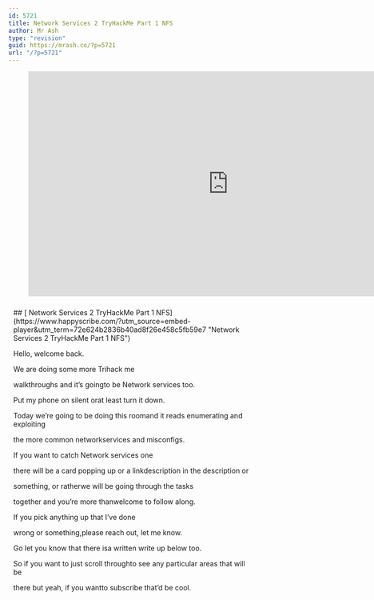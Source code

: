 ```yaml
---
id: 5721
title: Network Services 2 TryHackMe Part 1 NFS
author: Mr Ash
type: "revision"
guid: https://mrash.co/?p=5721
url: "/?p=5721"
---
```


<figure class="wp-block-embed is-type-video is-provider-youtube wp-block-embed-youtube wp-embed-aspect-16-9 wp-has-aspect-ratio"><div class="wp-block-embed__wrapper"><iframe allow="accelerometer; autoplay; clipboard-write; encrypted-media; gyroscope; picture-in-picture" allowfullscreen="" frameborder="0" height="450" loading="lazy" src="https://www.youtube.com/embed/lBWxgGQObuo?feature=oembed" title="Network Services 2 TryHackMe Part 1 NFS" width="800"></iframe></div></figure><div id="hs-embed-container" style="position:relative;display:flex;width:100%;height:600px;"><div id="hs-embed-placeholder" style="position:absolute;top:0;bottom:0;left:0;right:0;margin:10px;overflow:auto;font-size: 14px !important">## [ Network Services 2 TryHackMe Part 1 NFS](https://www.happyscribe.com/?utm_source=embed-player&utm_term=72e624b2836b40ad8f26e458c5fb59e7 "Network Services 2 TryHackMe Part 1 NFS")

Hello, welcome back.

We are doing some more Trihack me

walkthroughs and it’s goingto be Network services too.

Put my phone on silent orat least turn it down.

Today we’re going to be doing this roomand it reads enumerating and exploiting

the more common networkservices and misconfigs.

If you want to catch Network services one

there will be a card popping up or a linkdescription in the description or

something, or ratherwe will be going through the tasks

together and you’re more thanwelcome to follow along.

If you pick anything up that I’ve done

wrong or something,please reach out, let me know.

Go let you know that there isa written write up below too.

So if you want to just scroll throughto see any particular areas that will be

there but yeah, if you wantto subscribe that’d be cool.

Otherwise no pressure.

No pressure.Cool.

So let’s get started with task one,

get connected and we’llread this through together.

I do this, I sort of like skim areasand then when I miss things I go back.

So if you want to pause and read in moredetail, of course you can do that.

Before I go, I’m just going to hit

the start machine on task three becausewe’ll be focusing, this is part one.

So we’ll be doing NFS.

So tasks one to four in this video.

Okay, with that all out of the way,let’s get into it.

So we’ve got task one, get connected.Hello and welcome.

This room is a sequel for the firstNetwork Service room which was great.

Similarly it will explore a few morecommon network services,

vulnerabilities and misconfigs that we’relikely to find in CTF and Pen tests.

So that’s cool.So yeah, pretty much we need that.

Also we need to do Linux fundamentalsif you haven’t done that.

Also got some walkthroughs if you’d want.

Otherwise go back,

make sure we’re connected on the Open VPNso you can always test by pinging

ten and if you’re on the networkyou will get some back.

Awesome.

So there’s also a little bit aboutthis not being a WiFi hacking room.

Okay, I should do that one though,it’s going to come up a couple of times.

Cool.Got our IP there.

I’m just going to quicklytry and ping that.

Cool, boxes up.Awesome.

So NFS stands for Network File System

and allows a system to share directoriesand files with others over a network.

By using NFS, users and programs can

access files on remote systemsalmost as if they were local files.

It does this by mounting all ora portion of a file system on a server.

The portion of the file system that ismounting can be accessed by clients

with whatever privilegesare assigned to each file.

I’m used to manifest in Windows

environments from where I’ve worked,but it’s cool learning about it in a Linux

environment too and howthat they can both do it.

So how does it work?

We don’t need to understand a technical

exchange too much to beable to exploit it.

However, this is somethingthat interests you.

There is a link herethat I will read one day.

First the client I will request amount

directory from the remote host and a localdirectory just the same way as like

a physical device like plugginga USB or a hard driver’s line.

The mount service then will actto connect to the relevant mount damian.

I don’t know how we say this using RPC.

So another protocol

the server checks if the user haspermissions to mount whatever directory

has been requested it will return a filehandle which uniquely identifies each file

and directory that is on the surfaceI’m getting the sense of things.

RPC calls place the Nfsd,the NFS damian or Damon on the server.

This calls and takes the file handle

the name of the file to be accessed,the user’s user ID and the group’s ID.

So checking its permissions,

these are used determiningthe access rights or permissions.

This is what control user permissions ie.

Read and writer files.

So what runs it?

Using the protocol we can transferfiles between computers and Windows.

Other non Windows OS like Linux Mac.

And it’s pretty universal.

I honestly always thought that this wasjust purely for Windows

because isn’t a computer running windowsserver can act as an NFS server

clients likewise NFS allowedWindows based computers.

So yeah, it can go either way.

I thought the whole new file thing wasa Windows thing, but this is network file

system but I associateit with the new files.

I get that mixed up.

So they’re different here Samoor sir,

I’ve got all this linked off that Iwill I promise I will read it again.

So let’s go throughthe questions together.

We’ve got what does NFS stand for?

Network file system.

I’ve got such a bad memory.

What process allows an NFS clientto interact with a remote directory as

through as though itwas a physical device.

What process allows ourNFS client the process?

What was the process we had back up here?

Mounting are we calling it?

I think mounting?

Yeah,caviar I have done this but it was

a little bit ago so Idon’t remember everything.

I remember some things.

So there might be typical bit of problem

solving and going back over and reading reremembering to what does NFS use

to represent filesand directories on the server?

Good question.What does it use to represent files?

Uses the file handle.

Is that one what are you looking for?Two words?

Yeah, I think it’s the file handle.

It’s one that says this is the thing

that it uses to connectbut I think it uses the file handle.

We had a hint.What does the operating user says?

Yeah, mounting.

Cool.

What protocol does NFS use to communicatebetween the server and the client.

So there was another protocol

that it specified in some PC.

Awesome.

What two pieces of user data does the NFS

server take as parametersfor controlling user permissions?

Format?Parameter one and parameter two.

So something.

So under the file handle we gotthe name of the file to be accessed.

We’ve got the user, so we gotthe user ID and group ID.

I’m pretty sure.

Now I remember.

Can a windows NFS chef file with a linux?

You can if we remember up here itsaid that it can go either way.

So what runs it?

Everything can run it one wayand everything can run the other way.

So the next kind of Linux yeah,Linux can share files with macOS clients.

Everybody’s happy.

What’s the latest version of NFS released?

So I don’t know.

Let’s have a look.

Network file system for NFS.

So we got V two, we gotV three, we got V four.

So I’m going to take it v four being

the largest number and not seeinganything else by just scanning around.

Version four came out December 2000.

We got 4.1 2010 and we got 4.2

from 2016 and it does say since 2016.

So as of 2020 there’s nothing new so far.

But being 2022, maybe theremight be something new.

How long was it?Between six years.

So maybe we got to wait a few more years.Cool.

So that’s going to be our understanding.

NFS.

So we’ll close that one.

So let’s go over to task three for NFS.

And we’ve already started our machine,

we already pinged it,so we should be good to go.

So before I go and read this,I know we do have to go ahead and do

a port scan, so it’s going to tellus about mounting and shares.

So what I’m going to do is I’m going

to run the port scan,then I’m going to do a bit of reading,

going to let that run in the backgroundand maybe by the time we finish reading

it’ll all be done, otherwiseI’ll just skip the video.

So let’s go and do an Nmap against our

machine that is not our machine,that is the version of anniversary.

But we’re going to do a coupleof switches like always.

Double VV forbos I’m goingto make sure I do a couple A.

I’m actually going to just do this.

This was from last scan,

so if you want to go ahead and copythat or you’ve already got it.

I’ve gone ahead and actually createda network services two directory.

So I’m going to

output to a Scanport file and justhave a scan port back up just in case.

But the thing we do want to change,that’s not how terminals work actually.

We do want to just make surewe put in our IP in there.

So if you’re unfamiliar with the switches,that’s all good.

I’m learning two this was the all or

aggressive mode, which is going to tryand detect and run some scripts.

I think this is thengoing to run all ports.

So we’re trying to scan as many ports as

we can and get as muchinformation as we can.

And this is just outputting the file.

Cool, that should be cool.

So going to let that run.

Already found a couple of ports,so that’s very exciting.

So while that’s running in the background,let’s keep on going with what we got here.

All right, before we begin,

make sure to ploy the roomand give it some time to boot.

Yeah, it’s been booting for a while.Please.

This can take up to five minutes,so yeah, we’re good.

What is enumeration?

Enumeration is defined as a process,

establishes activeconnection to the target host to discover

potential attack vectorsin the system and blah, blah, blah.

Finding out stuff that’s probably a goodlink to use for blogging and stuff.

Cool.

So we’re going to findout stuff requirements.

In order to do more advanced enumeration

on NFS servers, we’regoing to use and shares.

We’re going to need a few tools.

So for this we have NFS common.Do I have?

NFS common.

I don’t believe I do.

So let’s just try an Apt.

Cool.

So it’s a package on the list,so let that do its thing.

It’s important to include shadow mount FC.

And let me use this shadow mount.

These are going to be useful tools when it

comes to extracting informationfrom Fchat.

If you like more informationabout this, please go here.

I’m all good.

You can install this by running aptinstall and it’s con, which we just did.

It’s part of the defaultrepositories from Linux distro.

That makes it easy.

Not that I don’t like installing differentthings from like GitHub and stuff, I mean,

it’s like fine, but it is nice whenthings are just like on your system.

I’m just going to run a quick abt.

What?

This keeps happening.I don’t know what is up.

See my terminal right now,I’m just going over.

I’m just going to runa quick update and upgrade.

Seriously, what is with thisterminal thing?

Okay, port scanning covered many times

before when you use Nmap,first up is port scan.

So anything else that weneed to know here?

You can do this.Just Nmap.

We use that NP for allthe ports mounting shares.

Your client system needs a directory where

content can be shared betweenthe house and the server.

So once we’re finished with our Nmap scan,

which is going to take a little while,we’re going to use mount Tmfsip.

So we’ll put our IP there and then share

and we’ll put it in our temp fileand create a mount and use a flag.

No locks.So that runs it as root.

Execute the mount command.

Which I assume is part of NFS common.

Or maybe not type of device to mountso T to specify the device type.

IP.The address of the NFS server.

And the name of the share.

So Share isn’t like a flag, this isjust a name, which could be anything.

In this case it’s just Share.Cool.

And no lock specifiesnot to use NLM locking.

So I have no idea what NLM locking is.

Network lock manager, purpose ofversion two and three.

This protocol is closelytied with NFS protocol.

Self shares handle fire.

Cool.

I now have still no idea what it is,but we don’t want it.

Good.

Okay, so now we understand our tools.

Conduct a thorough port,

scan all of your choosing and we wantto find out how many ports are open.

So out of the top thousand or so,

we do have two and we arelooking for a one digit answer.

This is a bit of a worry.

This is like what gets me.

Like, I don’t know if this isthe switch that makes it go longer.

You know what,

I’m going to undo it and I’m goingto use the T four to speed it up.

Okay, so you don’t have to wait through.

I’m going to skip ahead,but I’m going to run that.

And so our skin has finished.

Took little less time that we speed it up,

but it has tried to find a littlebit more about the ports.

So let’s go over the first question again.

Conduct a third.

How many ports are open?

So we’ve got one.Instead of counting them,

I’m going to try and do somethingthat I saw in another one.

We can just cut out the file that I

created, but we’ll justgrab anything that is open.

Cool.So a little bit easier.

123-4567 ports are open,so let’s just have a little bit.

So we’ve got SSH, we’ve got RPC binds.

So RPC was another protocol that NFS uses.

So it looks like they’reall got RPC or something.

We’ve got mount D on a couple of ports.

So not sure if these are like all the one

service and they just have multiple portsto use, or these are definitely different

services, thereforeneeding different ports.

No.

So which port contains the servicewe’re looking to enumerate?

So this is a bit tricky.

I’m assuming it’s goingto be one of these.

We’re looking for four digits.

It’s telling me that this is definitelythe one that actually says NFS,

so I’m going to just copy overthat number and put it in.

Cool, so that’s what we’re looking at.

If that wasn’t here, honestly,I wouldn’t be 100% sure.

I mean it does say NFS,but otherwise fair game.

Now use the user bin SMSHIe to list the NFS shares.

Okay, let’s try that.

So is show mounts.

Yes, it’s in the binary,so we can just run it as is

e, and then our IP address,which I will just copy over and let’s see

if that takes on so exportlist from this is under home.

Is that right or is that it?

Have I misunderstood that?

Home is literally it?

What is the name of the visible share?

Oh, that is it.That tripped me out.

I thought it was exporting a list to thisdirectory, but home is actually it.

Okay, cool.That’s cool.

All right, time to mountthe share to our local machine.

Let’s make the directory so make do.

And we’re putting this in our temporaryfolder with an absolute path.

I was going to create this mounting folderhere

so we can just list out everything elsein our temporary folder or directory.

Got a bunch of random stuff.

And then we’ve got ourmount that we just created.

Then we want to use the mount command webroke down earlier to

NFS share to the local machine changedirectory to where you mounted the share.

What is the name of the folder inside?

Okay, let’s go up NR and use this.

So we’re going to use the mount command.

Now, if you’re wondering,I don’t need pseudo privileges because I’m

already logged in as my most privilegeduser, so I don’t have to use that.

But when you use P for the type which was

NFS, then we’re going to paste in ourIP again, which I need to copy.

Thank you.Try hack me for putting it right there.

And then we’re going to put in the share.

So this share that we’reconnecting to is home.

That was the file that I saw.

Now, I don’t think weneed to put a file path.

I don’t think we need to do that.

Could be wrong.

Let’s see.

And then we’re going to put the locationof where we’re connecting this share to.

And then that last one, no lock,

which does the thing aboutthe thing that’s it cool.

See what it does.

So if it is working, it is going outand grabbing it and connecting it.

So if there’s a little bit of time delay,that’s not a bad thing.

So let’s list out what is in our temporary

and in that mount directoryand hopefully we see something great.

So that’s successful.

That means it’s worked, basically.

All right, let’s look inside this.

So you’re going to hit the up arrow

and we’re going to spell it outand hit tab and see what we’ve got.

So I can’t see anything,

but that doesn’t meanthere’s nothing there.

Let’s use Ll, which is shorthand for list.

Okay, I really don’t have anything there.

Looks like we’re inside a user’s home.

Okay, interesting.Let’s do a bit of research.

Now let’s have a look through the folders.

Which of these folders contain the keys?

Did I do something wrong?

Because I can’t actuallysee anything in this.

I may have to retrace my steps ifI have done something wrong here.

Cool.

I’m just silly because Ll doesn’tinclude the dasha I thought it did.

It only does the L, which it lists out.

But A includes all,which shows us all the files,

including hidden files,which has the period before it.

So there’s a little hint in here.

They bolded the letters RSA,which is the acronym for our RSA files.

So there’s the RSA public keysand private keys, which is for SSH.

So if we list out lain here, but then we go SSH this time

and we look inside that file,then we can see those files.

So this is what we’re after,RSA, public and private.

So SSH, that’s wherewe’re looking inside of.

And then what are the keys?

That’s mostly useful.

So out of these two,this one is the private key.

So PU B, for public, but IDA is almost

because that’s private,you shouldn’t be able to see this.

Cool.So copy this file to a different location.

Cool.So we can use the CP command to copy that.

So in that temporary file in the mount,

in the cappuccino and then in the SSH,and we’re going to grab that.

What am I doing?ID.

Yeah.

So there’s just a little bit of delaybetween my keyboard and then server.

So we’re just going to copythat and go to space.

And I’m just going to put it

in the directory that I’m already at,which is in the network services.

So cool.So I’ve grabbed that.

So we can list out here.

So here it is.

So we’re going to bechanging the permissions.

So we’re going to be using the 600.

So that means I think it’s read,testing my permission knowledge.

So let’s just run 600 against it.

So we can see here we’ve got read,write, and then for the user.

So no execute and nothing for the groupand nothing for everyone else.

So we’re changing it.

I’m going to put myself on a limb and I’m

going to say the W is goingto disappear after we run this.

See if I’m right.

I am totally ready to be wrong.

I am totally wrong.

It was the same, I thoughtit’s already at 600, which seems weird.

I don’t know if I’m probablyjust getting confused.

I don’t know.I don’t know.

Assuming we have the word right about what

type of directory this is,we can pretty easily work out the name

of the user the key corresponds to,which is going to probably be cappuccino.

So this way we’re going to SSH,

use the I to import thisfile as our authentication.

So let’s see if that works.

So SSH, we’re going to use the idrsa file,we’re going to use the cap.

How do you spell cappuccino again?

C.

Cool.Going to punch that in.

Are you sure you want to do this?Yes, please.

Warning, it’s pinned host.

And that just loads usin because that’s our password.

Awesome.So can we log in using that?

Yeah.

Okay.

I’m just trying to remember 600, I thinkfour was breed, seven was everything.

Six, I can’t remember my bid sets,whatever.

Cool.Anyway, we’re in.

So who am I?

I’m running cappuccino.

I would be in the directory.

So let’s list out the home.

And there’s only one other useron this system besides Root.

So we’re going to try and proveescalate up the privileges tree.

Vertically, of course.

Let’s go over to task four.

So we do have our foothold in the system,which is cool, but we want to go to Roots.

So just going to quickly scroll down.

We need to gain definitely Prove esque.

All right, we’re done, right?

Not quite.

We have a low privilege shell,so we can’t do much with this user.

So you might be able to use escalate

privileges dependingon how it’s configured.

What is root squash?

What is root squash on NFS shares?

Root squashing is enabled and prevents

anyone connecting to the NFS share fromhaving root access to the NFS volume.

Remote root users areassigned as user NFS.

Nobody when connected,which has the least local privileges.

Not what we want.

However, if this is turned off, it canallow the creation of SUID bid files.

So this is special user IDs or something?

I can’t remember exactly.

But like, temporary privileges, I think,

allowing a remote user routeaccess to connect to the system.

So what are the SUID fits?

That essentially this means that the file

or files can be run with permissionsof the files owner or group.

In that case, as a super user,

we can leverage this to geta shell with the privileges.

There’s, like, this really long command

that you can just copy paste to seeall of these files on a system.

Apparently, it’s, like,common in CTS and stuff.

Okay.

Method sounds complicated,but really provide you familiar with it?

I’m not that familiar with how it works.

It is complicated for me, but whatever.

It’s fairly easy to understand.

We’re able to upload files to their names,

share, and then controlthe permissions of these files.

We can set the permissions of whatever we

uploaded in the caseof a Bash l executable.

Okay, please walk me through this becauseI’ve gone through this room and I’ve done

this a couple of times, but it’s stilllike yeah, it takes me a little bit.

Anyway, due to compatibilityreasons will be standard.

You can download it here.

Will this be straight up download?

Okay, so this is just for this file.

Can I just go to the raw

view raw upload the bash.

Can I just use Wget on the system?

Can I get and just download that file?

Probably not, right?

It probably doesn’t have outbound traffic.

Okay, so in that case,we can just W, get this.

Man, I love this sick terminal.

I’m going to go over here.

Let me just change directoriesover into documents.

Try hack me networkservices, too.

Cool.So we got Bash roar true.

All right, let me just try this again

and ll but just call it Bash.

Does that work?

No, I got fine, I’ll just move sorry.

This is probably I wasgoing to call this bash.

Cool.

So if we just cut out bash,

this should be in binary,so it doesn’t make a lot of sense.

All right, cool.Got that.

So we do need to getthis over to the system.

So we can do this by a couple of ways.

I’m going to start a Python server

on here using Python three Mhdcpserver running on port 8000.

So if we tell our system to download

from our local IP so we’re goingto go back over to capture.

Did I lose my mouse?Again.

Sometimes my mouse juststops working here.

Okay, so you definitely can’t,

but we can w get locallyto this system running on port 8000.

So that’s my system.

I just started a web server,and we’re just going to download bash.

I’m just going to go get that locally.

Apparently, this is a good way of getting

files across your systemsthat you’re trying to get into.

So now that’s our bash file,

we can confirm all right,does this happen to other people?

And we can see here, hey,this system just connected to it.

Cool.

So we can just turn offthat little web server.

So we can confirm eleven, 3504, that thisis definitely the exact same file.

So once it’s over here, we can change mod.

No, let’s just go to the questions.

Let’s just go back.

I’m getting ahead of myself.

So we’ve gained access.

We’ve got low privilege uploadbash executable to NFS.

I was supposed to upload to the NFS.

Yeah, we already had a mountconnecting our two machines.

Well, I’ve done it in a slightlydifferent way, so let me just go back.

This is what I get.

So what we could have done is copy our

bash to our temporary mountfolder or directory.

So we’ve copied that and puts it overthere, and then it uploads the files.

It just takes a little bit.

So in this case, if we looked atwhere’s the mount is, it in mount.

If we looked up Lsmn, I don’tknow where the mount is on here.

Shared folder.

Is that where it goes?

Okay, I’m not sure where it goes,but I got it over there.

Anyway.

First change directory to the mount forthe NFC should still be mounted.

And then using the homes directories oh,

wait, it was just in thewasn’t it just in our file?

Yeah, it was the home file.

So it would have just been there.

So I copied it over, I think.

Download CP.

Copy that to download bash.Yes.

So we’ve got it over there.

Now we’re going to add SUID bit permission

to the bash executor we just copied usingplus permission bash.

What letter do we setthe SEO bit using change?

Actually, I’m not sure.

Okay, let’s problem solve this.

So this is our file right herethat we need to change over.

So we need to see an S somewhere here.

I don’t know if it’s like,for the executable, so let’s just try.

So we go ch changemode plus S.

I think two bash and list that out again.

And now we have sick.

That’s right.

I probably should have done that.

Okay, cool.

I probably should have donethat before I done it here anyway.

Let’s do a sanding check.

Let’s just checkthe permissions of the bash.

That’s what I just did in Lslabash.

What is the permission look like?

So I don’t know if it wants all of it.

I’m just going to copy that over,

but it says change permissions or bashis not permitted because we’re not user.

So because I’m doingin the wrong one, right?

Because I need to do itactually through yes.

I need to go change mod plus S.

I need to do it in the right place.

That’s what I’m missing.

That’s what I’m missing, I think.

Cappuccino Bash.

So I can do it here becauseI’ve got privileges.

But if I look over here,if I look over here and it’s added,

but it’s not executable for everyone,can I add change mod plus X?

Can I do this and then do this?

Cool.All right.

This is looking a little bit morelike what I should have got.

Read, write specials, figured it out.

So this is good learning.

So changing the permissions from yourmachine is what’s, misconfigured?

We shouldn’t be ableto do that, obviously.

All right, now SSH into the user,which is where I’m already at.

And this is what was confusing me.

And Run P persists with permissions.

So we can just go bash P and go.

Who am I?

And we’re root.

We did a baby.

Let’s list out what we’ve got.Wait, where am I?

Print working, directory home and capture.

So let’s just change directories

to go to our root folderand then we can list out that.

Then we can cataparroot textand looks like we’ve got our flag.

Honestly, it felt pretty good because sortof things went a bit pear shaped there.

Did things.But you know what?

It’s all part of the learning,so it’s all good.

That was the first partof Network Services, too.

Task is one to four.

Go ahead and we’ll terminate that.

If you enjoyed this, let me know.

Comment, like, all thosesort of good stuff.

If you have any comments for videosor anything, just let me know.

Reach out if you want to.

Yeah, that was fun.

That was really fun.

Stay tuned for part two, which will begoing over SMTP, so that should be fun.

And then, of course, part threewill finish off with my SQL.

So thanks.Stick around.

If you’ve made it this far,

you’re absolutely the legendand I will see you next time.

Cool, thank you.

</div><div class="hs-embed" data-hide_video="true" data-id="72e624b2836b40ad8f26e458c5fb59e7" data-private_text="true"></div><script>
var js=document.createElement('script');js.type='text/javascript';js.async=true;js.src='https://embed.happyscribe.co/main.js';document.head.appendChild(js);
</script></div><style type="text/css"> ._h1s512 { white-space: nowrap; } </style>